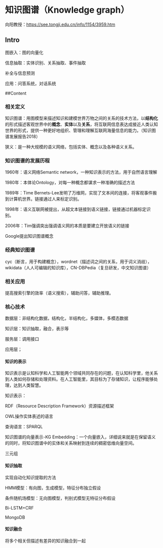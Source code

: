 # 知识图谱（Knowledge graph）

向阳教授：https://see.tongji.edu.cn/info/1154/3959.htm

## Intro

图嵌入：图的向量化

信息抽取：实体识别、关系抽取、事件抽取

补全与信息预测

应用：问答系统，对话系统

##Content

### 相关定义

知识图谱：用图模型来描述知识和建模世界万物之间的关系的技术方法，以**结构化**的形式描述客观世界中的**概念**、**实体**以及**关系**，将互联网信息表达成接近人类认知世界的形式，提供一种更好地组织、管理和理解互联网海量信息的能力。（知识图谱发展报告2018）

狭义：是一种大规模的语义网络，包括实体、概念以及各种语义关系。

### 知识图谱的发展历程

1960年：语义网络Semantic network，一种知识表示的方法，用于自然语言理解

1980年：本体论Ontology，对每一种概念都谋求一种准确的描述方法

1989年：Time Bernets-Lee发明了万维网，实现了文本间的连接，将客观事件搬到计算机世界。链接通过人来标定识别。

1998年：语义互联网被提出，从超文本链接到语义链接，链接通过机器标定识别。

2006年：Tim强调突出强调语义网的本质是要建立开放语义的链接

Google提出知识图谱概念

### 经典知识图谱

cyc（断言，用于构建概念），wordnet（描述词之间的关系，用于词义消歧），wikidata（人人可编辑的知识库），CN-DBPedia（复旦研发，中文知识图谱）

### 相关应用

提高搜索引擎的效率（语义搜索），辅助问答，辅助推理。

### 核心技术

数据层：非结构化数据，结构化，半结构化，多媒体，多模态数据

知识层：知识抽取，融合，表示等

服务层：调用接口

应用层；

#### 知识的表示

知识表示是认知科学和人工智能两个领域共同存在的问题，在认知科学里，他关系到人类如何存储和处理资料。在人工智能里，其目标为了存储知识，让程序能够处理，达到人类智慧。

知识表示：

RDF（Resource Description Framework）资源描述框架

OWL操作实体表述的语言

查询语言：SPARQL

知识图谱的向量表示-KG Embedding：一个向量嵌入，详细说来就是在保留语义的同时，将知识图谱中的实体和关系映射到连续的稠密低维向量空间。

三元组

#### 知识抽取

实现自动化知识提取的方法

HMM模型：有向图，生成模型，特征分布独立假设

条件随机场模型：无向图模型，判别式模型无特征分布假设

Bi-LSTM+CRF

MongoDB

#### 知识融合

将多个相关但描述有差异的知识融合到一起


